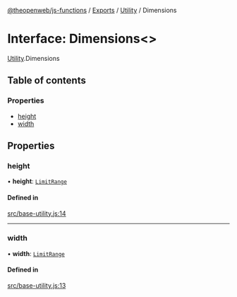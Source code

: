 [@theopenweb/js-functions](../README.md) / [Exports](../modules.md) / [Utility](../modules/Utility.md) / Dimensions

# Interface: Dimensions<\>

[Utility](../modules/Utility.md).Dimensions

## Table of contents

### Properties

- [height](Utility.Dimensions.md#height)
- [width](Utility.Dimensions.md#width)

## Properties

### height

• **height**: [`LimitRange`](BaseUtility.LimitRange.md)

#### Defined in

[src/base-utility.js:14](https://github.com/theopenwebjp/js-functions/blob/cc8d337/src/base-utility.js#L14)

___

### width

• **width**: [`LimitRange`](BaseUtility.LimitRange.md)

#### Defined in

[src/base-utility.js:13](https://github.com/theopenwebjp/js-functions/blob/cc8d337/src/base-utility.js#L13)
